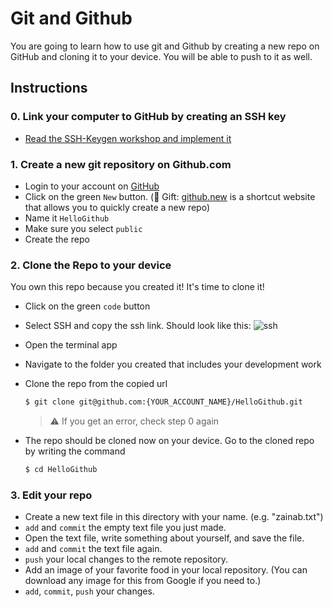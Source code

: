 # Git and Github

You are going to learn how to use git and Github by creating a new repo on GitHub and cloning it to your device. You will be able to push to it as well.

## Instructions

### 0. Link your computer to GitHub by creating an SSH key

- [Read the SSH-Keygen workshop and implement it](https://warehouse.joincoded.com/workshops/2-git-basics/basic-commands-1/ssh-keygen)


### 1. Create a new git repository on Github.com

- Login to your account on [GitHub](https://github.com)
- Click on the green `New` button. (🎁 Gift: [github.new](https://github.new) is a shortcut website that allows you to quickly create a new repo)
- Name it `HelloGithub` 
- Make sure you select `public`
- Create the repo

### 2. Clone the Repo to your device

You own this repo because you created it! It's time to clone it!
- Click on the green `code` button 
- Select SSH and copy the ssh link. Should look like this:
  ![ssh](https://user-images.githubusercontent.com/8784343/133893992-19294504-e5e3-4a0f-a6f7-25459e0a1700.png)
- Open the terminal app 
- Navigate to the folder you created that includes your development work 
- Clone the repo from the copied url 

  ```sh
  $ git clone git@github.com:{YOUR_ACCOUNT_NAME}/HelloGithub.git
  ```
  > ⚠️ If you get an error, check step 0 again
  
- The repo should be cloned now on your device. Go to the cloned repo by writing the command 
  
  ```sh
  $ cd HelloGithub
  ```
  
### 3. Edit your repo

- Create a new text file in this directory with your name. (e.g. "zainab.txt")
- `add` and `commit` the empty text file you just made.
- Open the text file, write something about yourself, and save the file.
- `add` and `commit` the text file again.
- `push` your local changes to the remote repository.
- Add an image of your favorite food in your local repository. (You can download any image for this from Google if you need to.)
- `add`, `commit`, `push` your changes.

